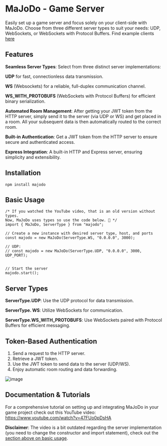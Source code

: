 
# MaJoDo - Game Server

Easily set up a game server and focus solely on your client-side with MaJoDo. Choose from three different server types to suit your needs: UDP, WebSockets, or WebSockets with Protocol Buffers.
Find example clients [here](https://github.com/Realman78/majodo-client-examples)

## Features

**Seamless Server Types**: Select from three distinct server implementations:
  
**UDP** for fast, connectionless data transmission.

**WS** (Websockets) for a reliable, full-duplex communication channel.

**WS_WITH_PROTOBUFS** (WebSockets with Protocol Buffers) for efficient binary serialization.

**Automated Room Management**: After getting your JWT token from the HTTP server, simply send it to the server (via UDP or WS) and get placed in a room. All your subsequent data is then automatically routed to the correct room.

  

**Built-in Authentication**: Get a JWT token from the HTTP server to ensure secure and authenticated access.

  

**Express Integration**: A built-in HTTP and Express server, ensuring simplicity and extensibility.

  

## Installation

    npm install majodo

  

## Basic Usage
    /* If you watched the YouTube video, that is an old version without types. 
    Now, MaJoDo uses types so use the code below. 🦞 */
    import { MaJoDo, ServerType } from "majodo";

    // Create a new instance with desired server type, host, and ports
    const majodo = new MaJoDo(ServerType.WS, "0.0.0.0", 3000);

    // UDP: 
    // const majodo = new MaJoDo(ServerType.UDP, "0.0.0.0", 3000, UDP_PORT);

    
    // Start the server
    majodo.start();

  

## Server Types

**ServerType.UDP**: Use the UDP protocol for data transmission.

**ServerType. WS**: Utilize WebSockets for communication.

**ServerType.WS_WITH_PROTOBUFS**: Use WebSockets paired with Protocol Buffers for efficient messaging.

  

## Token-Based Authentication

 1. Send a request to the HTTP server.
 2. Retrieve a JWT token.
 3. Use the JWT token to send data to the server (UDP/WS).
 4. Enjoy automatic room routing and data forwarding.

![image](https://github.com/Realman78/MaJoDo/assets/42566748/700f8e48-6f7c-446f-b735-1b5400aef973)

  
## Documentation & Tutorials

For a comprehensive tutorial on setting up and integrating MaJoDo in your game project check out this YouTube video: 
https://www.youtube.com/watch?v=47FUo0pDsHA

**Disclaimer**: The video is a bit outdated regarding the server implementation (you need to change the constructor and import statement), check out the [section above on basic usage](#basic-usage).